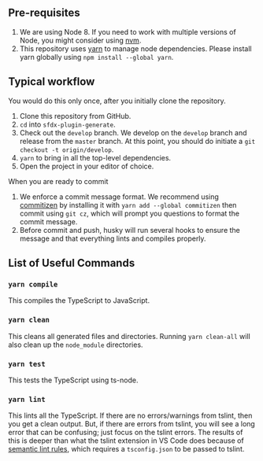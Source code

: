 ## Pre-requisites

1.  We are using Node 8. If you need to work with multiple versions of Node, you
    might consider using [nvm](https://github.com/creationix/nvm).
1.  This repository uses [yarn](https://yarnpkg.com/) to manage node dependencies. Please install yarn globally using `npm install --global yarn`.

## Typical workflow

You would do this only once, after you initially clone the repository.

1.  Clone this repository from GitHub.
1.  `cd` into `sfdx-plugin-generate`.
1.  Check out the `develop` branch. We develop on the `develop` branch and release from the `master` branch. At
    this point, you should do initiate a `git checkout -t origin/develop`.
1.  `yarn` to bring in all the top-level dependencies.
1.  Open the project in your editor of choice.

When you are ready to commit

1.  We enforce a commit message format. We recommend using [commitizen](https://github.com/commitizen/cz-cli) by installing it with `yarn add --global commitizen` then commit using `git cz`, which will prompt you questions to format the commit message.
1.  Before commit and push, husky will run several hooks to ensure the message and that everything lints and compiles properly.

## List of Useful Commands

### `yarn compile`

This compiles the TypeScript to JavaScript.

### `yarn clean`

This cleans all generated files and directories. Running `yarn clean-all` will also clean up the `node_module` directories.

### `yarn test`

This tests the TypeScript using ts-node.

### `yarn lint`

This lints all the TypeScript. If there are no errors/warnings
from tslint, then you get a clean output. But, if there are errors from tslint,
you will see a long error that can be confusing; just focus on the tslint
errors. The results of this is deeper than what the tslint extension in VS Code
does because of [semantic lint
rules](https://palantir.github.io/tslint/usage/type-checking/), which requires a
`tsconfig.json` to be passed to tslint.
